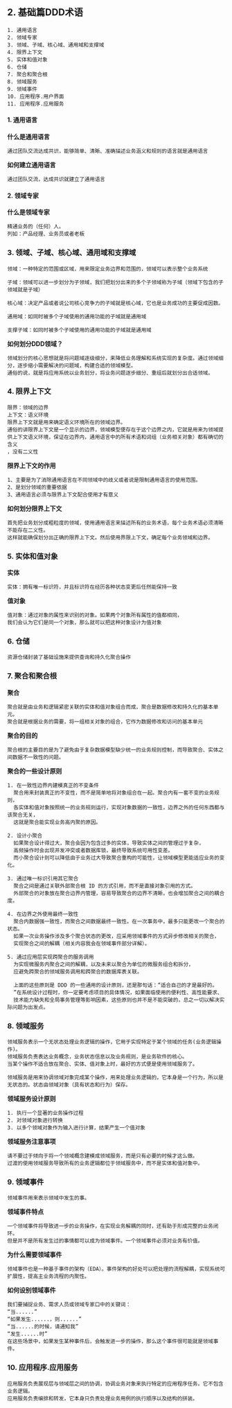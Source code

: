 ## 2. 基础篇DDD术语

```
1. 通用语言
2. 领域专家
3. 领域、子域、核心域、通用域和支撑域
4. 限界上下文
5. 实体和值对象
6. 仓储
7. 聚合和聚合根
8. 领域服务
9. 领域事件
10. 应用程序.用户界面
11. 应用程序.应用服务

```
#### 1. 通用语言

**什么是通用语言**
```
通过团队交流达成共识，能够简单、清晰、准确描述业务涵义和规则的语言就是通用语言
```

**如何建立通用语言**
```
通过团队交流，达成共识就建立了通用语言
```


#### 2. 领域专家

**什么是领域专家**
```
精通业务的（任何）人。
列如：产品经理、业务员或者老板
```

### 3. 领域、子域、核心域、通用域和支撑域

```
领域：一种特定的范围或区域，用来限定业务边界和范围的，领域可以表示整个业务系统

子域：领域可以进一步划分为子领域，我们把划分出来的多个子领域称为子域（领域下包含的子领域就是子域）

核心域：决定产品或者说公司核心竞争力的子域就是核心域，它也是业务成功的主要促成因数。

通用域：如同时被多个子域使用的通用功能的子域就是通用域

支撑子域：如同时被多个子域使用的通用功能的子域就是通用域
```

**如何划分DDD领域？**

```
领域划分的核心思想就是将问题域逐级细分，来降低业务理解和系统实现的复杂度。通过领域细分，逐步缩小需要解决的问题域，构建合适的领域模型。
通俗的说，就是将应用系统以业务划分，将业务问题逐步细分、重组后就划分出合适领域。
```



### 4. 限界上下文

```
限界：领域的边界
上下文：语义环境
限界上下文就是用来确定语义环境所在的领域边界。
通俗的讲限界上下文是一个显示的边界，领域模型便存在于这个边界之内，它就是用来为领域提供上下文语义环境，保证在边界内，通用语言中的所有术语和词组（业务相关对象）都有确切的含义
，没有二义性
```

**限界上下文的作用**
```
1、主要是为了消除通用语言在不同领域中的歧义或者说是限制通用语言的使用范围。
2、是划分领域的重要依据
3、通用语言必须与限界上下文配合使用才有意义
```

**如何划分限界上下文**
```
首先把业务划分成粗粒度的领域，使用通用语言来描述所有的业务术语，每个业务术语必须清晰不能存在二义性。
这样就能确保划分出正确的限界上下文。然后使用界限上下文，确定每个业务领域和边界。
```

### 5. 实体和值对象

**实体**
```
实体：拥有唯一标识符，并且标识符在经历各种状态变更后任然能保持一致
```

**值对象**
```
值对象：通过对象的属性来识别的对象。如果两个对象所有属性的值都相同，
我们会认为它们是同一个对象，那么就可以把这种对象设计为值对象
```

### 6. 仓储

```
资源仓储封装了基础设施来提供查询和持久化聚合操作
```

### 7. 聚合和聚合根

**聚合**
```
聚合就是由业务和逻辑紧密关联的实体和值对象组合而成，聚合是数据修改和持久化的基本单元。
聚合就是根据业务的需要，将一组相关对象的组合，它作为数据修改和访问的基本单元

```

**聚合的目的**
```
聚合根的主要目的是为了避免由于复杂数据模型缺少统一的业务规则控制，而导致聚合、实体之间数据不一致性的问题。
```

**聚合的一些设计原则**

```
1. 在一致性边界内建模真正的不变条件
  聚合用来封装真正的不变性，而不是简单地将对象组合在一起。聚合内有一套不变的业务规则，
  各实体和值对象按照统一的业务规则运行，实现对象数据的一致性，边界之外的任何东西都与该聚合无关，
  这就是聚合能实现业务高内聚的原因。
  
2. 设计小聚合
  如果聚合设计得过大，聚合会因为包含过多的实体，导致实体之间的管理过于复杂，
  高频操作时会出现并发冲突或者数据库锁，最终导致系统可用性变差。
  而小聚合设计则可以降低由于业务过大导致聚合重构的可能性，让领域模型更能适应业务的变化。
  
3. 通过唯一标识引用其它聚合
  聚合之间是通过关联外部聚合根 ID 的方式引用，而不是直接对象引用的方式。
  外部聚合的对象放在聚合边界内管理，容易导致聚合的边界不清晰，也会增加聚合之间的耦合度。
  
4. 在边界之外使用最终一致性
  聚合内数据强一致性，而聚合之间数据最终一致性。在一次事务中，最多只能更改一个聚合的状态。
  如果一次业务操作涉及多个聚合状态的更改，应采用领域事件的方式异步修改相关的聚合，
  实现聚合之间的解耦（相关内容我会在领域事件部分详解）。
  
5. 通过应用层实现跨聚合的服务调用
  为实现微服务内聚合之间的解耦，以及未来以聚合为单位的微服务组合和拆分，
  应避免跨聚合的领域服务调用和跨聚合的数据库表关联。
  
  上面的这些原则是 DDD 的一些通用的设计原则，还是那句话：“适合自己的才是最好的。
  ”在系统设计过程时，你一定要考虑项目的具体情况，如果面临使用的便利性、高性能要求、
  技术能力缺失和全局事务管理等影响因素，这些原则也并不是不能突破的，总之一切以解决实际问题为出发点。
```

### 8. 领域服务

```
领域服务表示一个无状态处理业务逻辑的操作，它用于实现特定于某个领域的任务(业务逻辑操作)。
领域服务负责表达业务概念，业务状态信息以及业务规则，是业务软件的核心。
当某个操作不适合放在聚合、实体、值对象上时，最好的方式便是使用领域服务了。

领域服务是用来协调领域对象完成某个操作，用来处理业务逻辑的，它本身是一个行为，所以是无状态的。状态由领域对象（具有状态和行为）保存。
```

**领域服务设计原则**

```
1. 执行一个显著的业务操作过程
2. 对领域对象进行转换
3. 以多个领域对象作为输入进行计算，结果产生一个值对象

```

**领域服务注意事项**
```
请不要过于倾向于将一个领域概念建模成领域服务，而是只有必要的时候才这么做。
过渡的使用领域服务导致所有的业务逻辑都位于领域服务中，而不是实体和值对象中。
```


### 9. 领域事件

```
领域事件用来表示领域中发生的事。

```

**领域事件特点**

```
一个领域事件将导致进一步的业务操作，在实现业务解耦的同时，还有助于形成完整的业务闭环。
但是并不是所有发生过的事情都可以成为领域事件。一个领域事件必须对业务有价值。
```

**为什么需要领域事件**

```
领域事件也是一种基于事件的架构（EDA）。事件架构的好处可以把处理的流程解耦，实现系统可扩展性，提高主业务流程的内聚性。
```



**如何设别领域事件**

```
我们要捕捉业务、需求人员或领域专家口中的关键词：
“当......”
“如果发生......，则......”
“当......的时候，请通知我”
“发生......时”
在这些场景中，如果发生某种事件后，会触发进一步的操作，那么这个事件很可能就是领域事件。
```


### 10. 应用程序.应用服务

```
应用服务负责展现层与领域层之间的协调，协调业务对象来执行特定的应用程序任务。它不包含业务逻辑。
应用服务负责编排和转发，它本身只负责处理业务用例的执行顺序以及结构的拼装。
```
